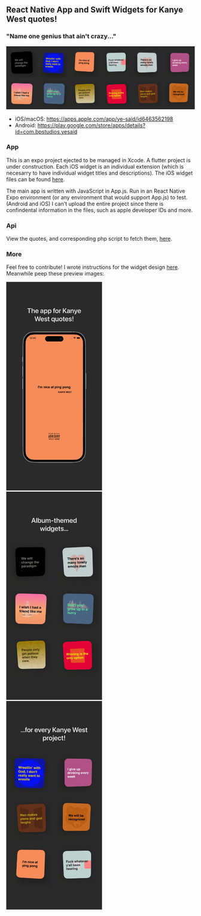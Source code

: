 <h2>React Native App and Swift Widgets for Kanye West quotes!</h2>
<h3>"Name one genius that ain't crazy..."</h3>

<img src="./images/widget-preview-all.jpg" width="768" title="Widgets preview">

- iOS/macOS: https://apps.apple.com/app/ye-said/id6463562198
- Android: https://play.google.com/store/apps/details?id=com.bpstudios.yesaid

<h3>App</h3>
This is an expo project ejected to be managed in Xcode. A flutter project is under construction. Each iOS widget is an individual extension (which is necesarry to have individual widget titles and descriptions). The iOS widget files can be found <a href="./ios-widgets">here</a>.

The main app is written with JavaScript in App.js. Run in an React Native Expo environment (or any environment that would support App.js) to test. (Android and iOS) I can't upload the entire project since there is confindental information in the files, such as apple developer IDs and more.

<h3>Api</h3>
View the quotes, and corresponding php script to fetch them, <a href="./server-side">here</a>.

<h3>More</h3>
Feel free to contribute! I wrote instructions for the widget design <a href="./android-widgets/README.md">here</a>. Meanwhile peep these preview images:
<p float="left">
  <img src="./images/main.jpg" width="256" title="Main app">
  <img src="./images/wid.jpg" width="256" title="1/2 widgets">
  <img src="./images/gets.jpg" width="256" title="2/2 widgets">
</p>
